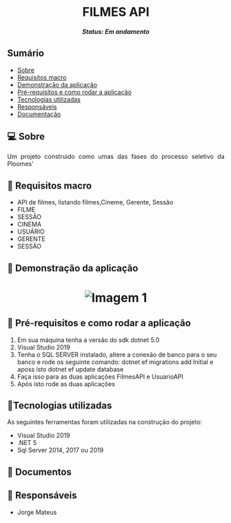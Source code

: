 <h1 align="center">FILMES API</h1><!--Nome curto e objetivo-->
<h5 align="center">Status: Em andamento </h5><!--Concluido, Em andamento ou Finalizado-->


<h2>Sumário</h2>
<!--Sumário que leva as sessões do readme-->
<ul>
    <li><a href="#sobre">Sobre</a></li>
    <li><a href="#requisitosmacro">Requisitos macro</a></li>
    <li><a href="#demo">Demonstração da aplicação</a></li>
    <li><a href="#prereq">Pré-requisitos e como rodar a aplicação</a></li>
    <li><a href="#tec">Tecnologias utilizadas</a></li>
    <li><a href="#autor">Responsáveis</a></li>
    <li><a href="#doc">Documentação</a></li>
</ul>


<h2 id="sobre">💻 Sobre</h2>
<!--Descrição do contexto e produto do projeto - Consulte o documento F001-NDSI-Levantamento de Macro Requisitos-->
<p align="justify"> Um projeto construido como umas das fases do processo seletivo da Ploomes'
</p>
<p>
</p>


<h2 id="requisitosmacro">📝 Requisitos macro</h2>
<!--Lista de todos as funcionalidades do sistema (nível macro)-->
<ul>
    <li>API de filmes, listando filmes,Cineme, Gerente, Sessão</li>
    <li>FILME</li>
    <li>SESSÃO</li>
    <li>CINEMA</li>
    <li>USUÁRIO</li>
    <li>GERENTE</li>
    <li>SESSÃO</li>
</ul>


<h2 id="demo">🎥 Demonstração da aplicação</h2>
<!--Conjunto de prints da aplicação-->
<h1 align="center">
    <img title="Imagem 1" src=""/>
</h1>


<h2 id="prereq">📀 Pré-requisitos e como rodar a aplicação</h2>
<!--Descrição do pré requisito de instalação na maquina em forma de passo a passo-->
<ol>
    <li>Em sua máquina tenha a versão do sdk dotnet 5.0</li>
    <li>Visual Studio 2019</li>
    <li>Tenha o SQL SERVER instalado, altere a conexão de banco para o seu banco e rode os seguinte comando: dotnet ef migrations add Initial e aposs isto dotnet ef update database</li>
    <li>Faça isso para as duas aplicações FilmesAPI e UsuarioAPI</li>
    <li>Após isto rode as duas aplicações</li>
</ol>


<h2 id="tec">🔨Tecnologias utilizadas</h2>
<!--Descrição das tecnologias utilizadas (linguagem, biblioteca, framework etc)-->
<p>As seguintes ferramentas foram utilizadas na construção do projeto:</p>
<ul>
    <li>Visual Studio 2019</li>
    <li>.NET 5</li>
    <li>Sql Server 2014, 2017 ou 2019</li>
</ul>


<h2 id="doc">📖 Documentos</h2>
<ul>
 
</ul>


<h2 id="autor">👦 Responsáveis</h2>
<!--Listagem dos responsáveis pelo projeto-->
<ul>
   <li>Jorge Mateus</li>
<ul>
